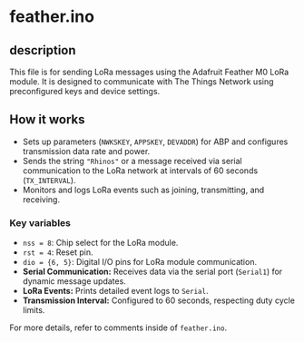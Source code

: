 # feather.ino

## description
This file is for sending LoRa messages using the Adafruit Feather M0 LoRa module. It is designed to communicate with The Things Network using preconfigured keys and device settings.

## How it works
   - Sets up parameters (`NWKSKEY`, `APPSKEY`, `DEVADDR`) for ABP and configures transmission data rate and power.
   - Sends the string `"Rhinos"` or a message received via serial communication to the LoRa network at intervals of 60 seconds (`TX_INTERVAL`).
   - Monitors and logs LoRa events such as joining, transmitting, and receiving.

### Key variables
   - `nss = 8`: Chip select for the LoRa module.
   - `rst = 4`: Reset pin.
   - `dio = {6, 5}`: Digital I/O pins for LoRa module communication.
- **Serial Communication:** Receives data via the serial port (`Serial1`) for dynamic message updates.
- **LoRa Events:** Prints detailed event logs to `Serial`.
- **Transmission Interval:** Configured to 60 seconds, respecting duty cycle limits.

For more details, refer to comments inside of `feather.ino`.
